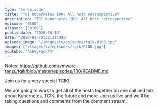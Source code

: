 ```yaml
---
type: "tv-episode"
title: "TGI Kubernetes 100: All host retrospective"
description: "TGI Kubernetes 100: All host retrospective"
episode: "0100"
aliases: ["0100"]
publishdate: "2020-08-10"
date: "2020-01-10T22:31:09Z"
episode_image: "/images/tv/episodes/tgik/0100.jpg"
images: ["/images/tv/episodes/tgik/0100.jpg"]
youtube: "AxEVgFqcnP4"
---
```


Notes: https://github.com/vmware-tanzu/tgik/blob/master/episodes/100/README.md

Join us for a very special TGIK! 

We are going to work to get all of the hosts together on one call and talk about Kubernetes, TGIK, the future and more.  Join us live and we&#39;ll be taking questions and comments from the comment stream.


